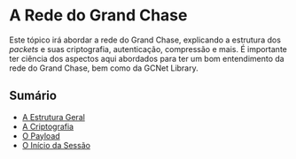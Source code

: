 # **A Rede do Grand Chase**
Este tópico irá abordar a rede do Grand Chase, explicando a estrutura dos _packets_ e suas criptografia, autenticação, compressão e mais. É importante ter ciência dos aspectos aqui abordados para ter um bom entendimento da rede do Grand Chase, bem como da GCNet Library.

## Sumário
* [A Estrutura Geral](./A%20Estrutura%20Geral.md#a-estrutura-geral)
* [A Criptografia](./A%20Criptografia.md#a-criptografia)
* [O Payload](./O%20Payload.md#o-payload)
* [O Início da Sessão](./O%20Início%20da%20Sessão.md#o-início-da-sessão)
